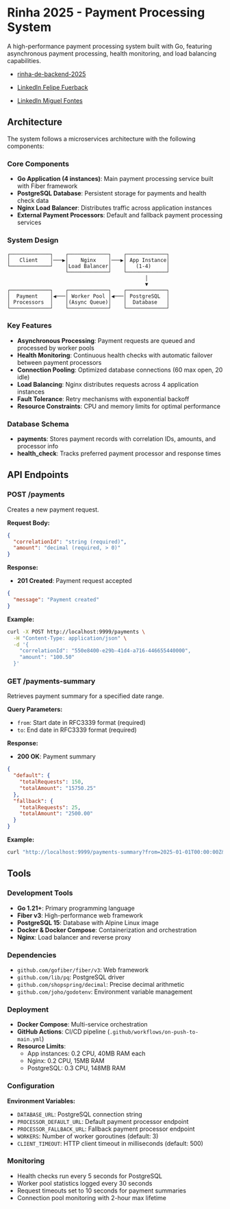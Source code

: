 # Rinha 2025 - Payment Processing System

A high-performance payment processing system built with Go, featuring asynchronous payment processing, health monitoring, and load balancing capabilities.

- [rinha-de-backend-2025](https://github.com/Fuerback/rinha-2025)

- [LinkedIn Felipe Fuerback](https://www.linkedin.com/in/felipefuerback/)

- [LinkedIn Miguel Fontes](https://www.linkedin.com/in/miguelmfontes/)

## Architecture

The system follows a microservices architecture with the following components:

### Core Components

- **Go Application (4 instances)**: Main payment processing service built with Fiber framework
- **PostgreSQL Database**: Persistent storage for payments and health check data
- **Nginx Load Balancer**: Distributes traffic across application instances
- **External Payment Processors**: Default and fallback payment processing services

### System Design

```
┌─────────────┐    ┌─────────────┐    ┌─────────────┐
│   Client    │───▶│    Nginx    │───▶│ App Instance│
└─────────────┘    │Load Balancer│    │   (1-4)     │
                   └─────────────┘    └─────────────┘
                                             │
                                             ▼
┌─────────────┐    ┌─────────────┐    ┌─────────────┐
│  Payment    │◀───│ Worker Pool │◀───│ PostgreSQL  │
│ Processors  │    │(Async Queue)│    │  Database   │
└─────────────┘    └─────────────┘    └─────────────┘
```

### Key Features

- **Asynchronous Processing**: Payment requests are queued and processed by worker pools
- **Health Monitoring**: Continuous health checks with automatic failover between payment processors
- **Connection Pooling**: Optimized database connections (60 max open, 20 idle)
- **Load Balancing**: Nginx distributes requests across 4 application instances
- **Fault Tolerance**: Retry mechanisms with exponential backoff
- **Resource Constraints**: CPU and memory limits for optimal performance

### Database Schema

- **payments**: Stores payment records with correlation IDs, amounts, and processor info
- **health_check**: Tracks preferred payment processor and response times

## API Endpoints

### POST /payments

Creates a new payment request.

**Request Body:**
```json
{
  "correlationId": "string (required)",
  "amount": "decimal (required, > 0)"
}
```

**Response:**
- **201 Created**: Payment request accepted
```json
{
  "message": "Payment created"
}
```

**Example:**
```bash
curl -X POST http://localhost:9999/payments \
  -H "Content-Type: application/json" \
  -d '{
    "correlationId": "550e8400-e29b-41d4-a716-446655440000",
    "amount": "100.50"
  }'
```

### GET /payments-summary

Retrieves payment summary for a specified date range.

**Query Parameters:**
- `from`: Start date in RFC3339 format (required)
- `to`: End date in RFC3339 format (required)

**Response:**
- **200 OK**: Payment summary
```json
{
  "default": {
    "totalRequests": 150,
    "totalAmount": "15750.25"
  },
  "fallback": {
    "totalRequests": 25,
    "totalAmount": "2500.00"
  }
}
```

**Example:**
```bash
curl "http://localhost:9999/payments-summary?from=2025-01-01T00:00:00Z&to=2025-01-31T23:59:59Z"
```

## Tools

### Development Tools

- **Go 1.21+**: Primary programming language
- **Fiber v3**: High-performance web framework
- **PostgreSQL 15**: Database with Alpine Linux image
- **Docker & Docker Compose**: Containerization and orchestration
- **Nginx**: Load balancer and reverse proxy

### Dependencies

- `github.com/gofiber/fiber/v3`: Web framework
- `github.com/lib/pq`: PostgreSQL driver
- `github.com/shopspring/decimal`: Precise decimal arithmetic
- `github.com/joho/godotenv`: Environment variable management

### Deployment

- **Docker Compose**: Multi-service orchestration
- **GitHub Actions**: CI/CD pipeline (`.github/workflows/on-push-to-main.yml`)
- **Resource Limits**: 
  - App instances: 0.2 CPU, 40MB RAM each
  - Nginx: 0.2 CPU, 15MB RAM
  - PostgreSQL: 0.3 CPU, 148MB RAM

### Configuration

**Environment Variables:**
- `DATABASE_URL`: PostgreSQL connection string
- `PROCESSOR_DEFAULT_URL`: Default payment processor endpoint
- `PROCESSOR_FALLBACK_URL`: Fallback payment processor endpoint
- `WORKERS`: Number of worker goroutines (default: 3)
- `CLIENT_TIMEOUT`: HTTP client timeout in milliseconds (default: 500)

### Monitoring

- Health checks run every 5 seconds for PostgreSQL
- Worker pool statistics logged every 30 seconds
- Request timeouts set to 10 seconds for payment summaries
- Connection pool monitoring with 2-hour max lifetime
